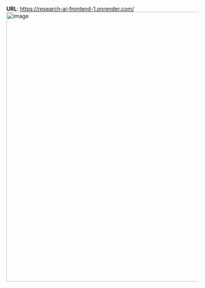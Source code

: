 **URL**: https://research-ai-frontend-1.onrender.com/
<img width="1754" height="707" alt="image" src="https://github.com/user-attachments/assets/2b9226df-4160-410c-a001-9a32d2635d98" />
